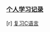 ### [个人学习记录](https://docs.qq.com/sheet/DSW1YcE1aaHhGaUVZ?tab=BB08J2)

[r]
[复习C语言](./预学习/复习C语言/ex0-18/README.md)